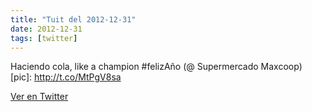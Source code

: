 ```yaml
---
title: "Tuit del 2012-12-31"
date: 2012-12-31
tags: [twitter]
---
```


Haciendo cola, like a champion #felizAño (@ Supermercado Maxcoop) [pic]: http://t.co/MtPgV8sa



[Ver en Twitter](https://twitter.com/i/web/status/285676881892737024)
